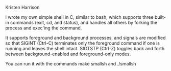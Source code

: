 Kristen Harrison  
  
I wrote my own simple shell in C, similar to bash, which supports three built-in commands (exit, cd, and status), and handles all others by forking the process and exec'ing the command.   

It supports foreground and background processes, and signals are modified so that SIGINT (Ctrl-C) terminates only the foreground command if one is running and leaves the shell intact. SIGTSTP (Ctrl-Z) toggles back and forth between background-enabled and foreground-only modes.   
  
You can run it with the commands  make smallsh  and  ./smallsh    
